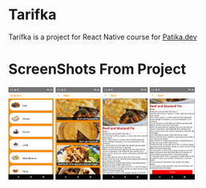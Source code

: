 # Tarifka

Tarifka is a project for React Native course for [Patika.dev](https://www.patika.dev/)

# ScreenShots From Project

<img src="./assets/1.png" width="90">  <img src="./assets/2.png" width="90">  <img src="./assets/3.png" width="90">  <img src="./assets/4.png" width="90">
